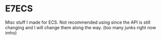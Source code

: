 # E7ECS

Misc stuff I made for ECS. Not recommended using since the API is still changing and I will change them along the way. (too many junks right now imho)